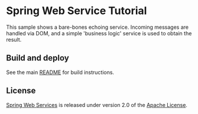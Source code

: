 # Spring Web Service Tutorial

This sample shows a bare-bones echoing service. Incoming messages are handled
via DOM, and a simple 'business logic' service is used to obtain the result.

## Build and deploy

See the main [README](../README.md) for build instructions.

## License

[Spring Web Services] is released under version 2.0 of the [Apache License].

[Spring Web Services]: http://projects.spring.io/spring-ws
[Apache License]: http://www.apache.org/licenses/LICENSE-2.0